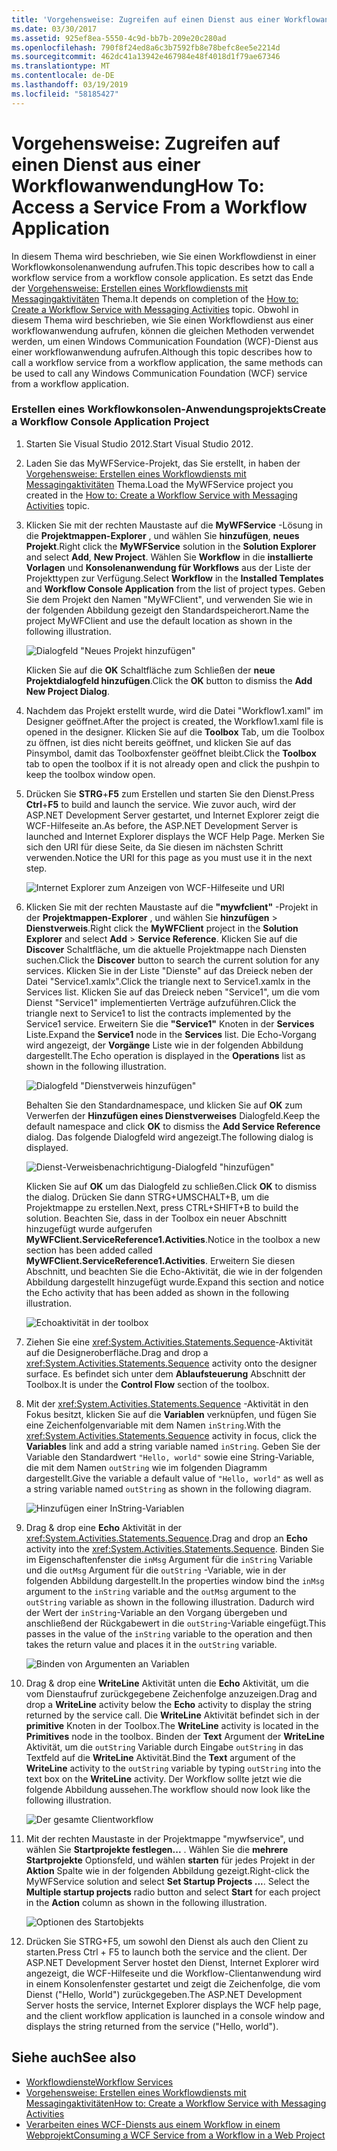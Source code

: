 ```yaml
---
title: 'Vorgehensweise: Zugreifen auf einen Dienst aus einer Workflowanwendung'
ms.date: 03/30/2017
ms.assetid: 925ef8ea-5550-4c9d-bb7b-209e20c280ad
ms.openlocfilehash: 790f8f24ed8a6c3b7592fb8e78befc8ee5e2214d
ms.sourcegitcommit: 462dc41a13942e467984e48f4018d1f79ae67346
ms.translationtype: MT
ms.contentlocale: de-DE
ms.lasthandoff: 03/19/2019
ms.locfileid: "58185427"
---
```

# <a name="how-to-access-a-service-from-a-workflow-application"></a><span data-ttu-id="19936-102">Vorgehensweise: Zugreifen auf einen Dienst aus einer Workflowanwendung</span><span class="sxs-lookup"><span data-stu-id="19936-102">How To: Access a Service From a Workflow Application</span></span>
<span data-ttu-id="19936-103">In diesem Thema wird beschrieben, wie Sie einen Workflowdienst in einer Workflowkonsolenanwendung aufrufen.</span><span class="sxs-lookup"><span data-stu-id="19936-103">This topic describes how to call a workflow service from a workflow console application.</span></span> <span data-ttu-id="19936-104">Es setzt das Ende der [Vorgehensweise: Erstellen eines Workflowdiensts mit Messagingaktivitäten](../../../../docs/framework/wcf/feature-details/how-to-create-a-workflow-service-with-messaging-activities.md) Thema.</span><span class="sxs-lookup"><span data-stu-id="19936-104">It depends on completion of the [How to: Create a Workflow Service with Messaging Activities](../../../../docs/framework/wcf/feature-details/how-to-create-a-workflow-service-with-messaging-activities.md) topic.</span></span> <span data-ttu-id="19936-105">Obwohl in diesem Thema wird beschrieben, wie Sie einen Workflowdienst aus einer workflowanwendung aufrufen, können die gleichen Methoden verwendet werden, um einen Windows Communication Foundation (WCF)-Dienst aus einer workflowanwendung aufrufen.</span><span class="sxs-lookup"><span data-stu-id="19936-105">Although this topic describes how to call a workflow service from a workflow application, the same methods can be used to call any Windows Communication Foundation (WCF) service from a workflow application.</span></span>

### <a name="create-a-workflow-console-application-project"></a><span data-ttu-id="19936-106">Erstellen eines Workflowkonsolen-Anwendungsprojekts</span><span class="sxs-lookup"><span data-stu-id="19936-106">Create a Workflow Console Application Project</span></span>

1.  <span data-ttu-id="19936-107">Starten Sie Visual Studio 2012.</span><span class="sxs-lookup"><span data-stu-id="19936-107">Start Visual Studio 2012.</span></span>

2.  <span data-ttu-id="19936-108">Laden Sie das MyWFService-Projekt, das Sie erstellt, in haben der [Vorgehensweise: Erstellen eines Workflowdiensts mit Messagingaktivitäten](../../../../docs/framework/wcf/feature-details/how-to-create-a-workflow-service-with-messaging-activities.md) Thema.</span><span class="sxs-lookup"><span data-stu-id="19936-108">Load the MyWFService project you created in the [How to: Create a Workflow Service with Messaging Activities](../../../../docs/framework/wcf/feature-details/how-to-create-a-workflow-service-with-messaging-activities.md) topic.</span></span>

3.  <span data-ttu-id="19936-109">Klicken Sie mit der rechten Maustaste auf die **MyWFService** -Lösung in die **Projektmappen-Explorer** , und wählen Sie **hinzufügen**, **neues Projekt**.</span><span class="sxs-lookup"><span data-stu-id="19936-109">Right click the **MyWFService** solution in the **Solution Explorer** and select **Add**, **New Project**.</span></span> <span data-ttu-id="19936-110">Wählen Sie **Workflow** in die **installierte Vorlagen** und **Konsolenanwendung für Workflows** aus der Liste der Projekttypen zur Verfügung.</span><span class="sxs-lookup"><span data-stu-id="19936-110">Select **Workflow** in the **Installed Templates** and **Workflow Console Application** from the list of project types.</span></span> <span data-ttu-id="19936-111">Geben Sie dem Projekt den Namen "MyWFClient", und verwenden Sie wie in der folgenden Abbildung gezeigt den Standardspeicherort.</span><span class="sxs-lookup"><span data-stu-id="19936-111">Name the project MyWFClient and use the default location as shown in the following illustration.</span></span>

     ![Dialogfeld "Neues Projekt hinzufügen"](./media/how-to-access-a-service-from-a-workflow-application/add-new-project-dialog.jpg)

     <span data-ttu-id="19936-113">Klicken Sie auf die **OK** Schaltfläche zum Schließen der **neue Projektdialogfeld hinzufügen**.</span><span class="sxs-lookup"><span data-stu-id="19936-113">Click the **OK** button to dismiss the **Add New Project Dialog**.</span></span>

4.  <span data-ttu-id="19936-114">Nachdem das Projekt erstellt wurde, wird die Datei "Workflow1.xaml" im Designer geöffnet.</span><span class="sxs-lookup"><span data-stu-id="19936-114">After the project is created, the Workflow1.xaml file is opened in the designer.</span></span> <span data-ttu-id="19936-115">Klicken Sie auf die **Toolbox** Tab, um die Toolbox zu öffnen, ist dies nicht bereits geöffnet, und klicken Sie auf das Pinsymbol, damit das Toolboxfenster geöffnet bleibt.</span><span class="sxs-lookup"><span data-stu-id="19936-115">Click the **Toolbox** tab to open the toolbox if it is not already open and click the pushpin to keep the toolbox window open.</span></span>

5.  <span data-ttu-id="19936-116">Drücken Sie **STRG**+**F5** zum Erstellen und starten Sie den Dienst.</span><span class="sxs-lookup"><span data-stu-id="19936-116">Press **Ctrl**+**F5** to build and launch the service.</span></span> <span data-ttu-id="19936-117">Wie zuvor auch, wird der ASP.NET Development Server gestartet, und Internet Explorer zeigt die WCF-Hilfeseite an.</span><span class="sxs-lookup"><span data-stu-id="19936-117">As before, the ASP.NET Development Server is launched and Internet Explorer displays the WCF Help Page.</span></span> <span data-ttu-id="19936-118">Merken Sie sich den URI für diese Seite, da Sie diesen im nächsten Schritt verwenden.</span><span class="sxs-lookup"><span data-stu-id="19936-118">Notice the URI for this page as you must use it in the next step.</span></span>

     ![Internet Explorer zum Anzeigen von WCF-Hilfeseite und URI](./media/how-to-access-a-service-from-a-workflow-application/ie-wcf-help-page-uri.jpg)

6.  <span data-ttu-id="19936-120">Klicken Sie mit der rechten Maustaste auf die **"mywfclient"** -Projekt in der **Projektmappen-Explorer** , und wählen Sie **hinzufügen** > **Dienstverweis**.</span><span class="sxs-lookup"><span data-stu-id="19936-120">Right click the **MyWFClient** project in the **Solution Explorer** and select **Add** > **Service Reference**.</span></span> <span data-ttu-id="19936-121">Klicken Sie auf die **Discover** Schaltfläche, um die aktuelle Projektmappe nach Diensten suchen.</span><span class="sxs-lookup"><span data-stu-id="19936-121">Click the **Discover** button to search the current solution for any services.</span></span> <span data-ttu-id="19936-122">Klicken Sie in der Liste "Dienste" auf das Dreieck neben der Datei "Service1.xamlx".</span><span class="sxs-lookup"><span data-stu-id="19936-122">Click the triangle next to Service1.xamlx in the Services list.</span></span> <span data-ttu-id="19936-123">Klicken Sie auf das Dreieck neben "Service1", um die vom Dienst "Service1" implementierten Verträge aufzuführen.</span><span class="sxs-lookup"><span data-stu-id="19936-123">Click the triangle next to Service1 to list the contracts implemented by the Service1 service.</span></span> <span data-ttu-id="19936-124">Erweitern Sie die **"Service1"** Knoten in der **Services** Liste.</span><span class="sxs-lookup"><span data-stu-id="19936-124">Expand the **Service1** node in the **Services** list.</span></span> <span data-ttu-id="19936-125">Die Echo-Vorgang wird angezeigt, der **Vorgänge** Liste wie in der folgenden Abbildung dargestellt.</span><span class="sxs-lookup"><span data-stu-id="19936-125">The Echo operation is displayed in the **Operations** list as shown in the following illustration.</span></span>

     ![Dialogfeld "Dienstverweis hinzufügen"](./media/how-to-access-a-service-from-a-workflow-application/add-service-reference.jpg)

     <span data-ttu-id="19936-127">Behalten Sie den Standardnamespace, und klicken Sie auf **OK** zum Verwerfen der **Hinzufügen eines Dienstverweises** Dialogfeld.</span><span class="sxs-lookup"><span data-stu-id="19936-127">Keep the default namespace and click **OK** to dismiss the **Add Service Reference** dialog.</span></span> <span data-ttu-id="19936-128">Das folgende Dialogfeld wird angezeigt.</span><span class="sxs-lookup"><span data-stu-id="19936-128">The following dialog is displayed.</span></span>

     ![Dienst-Verweisbenachrichtigung-Dialogfeld "hinzufügen"](./media/how-to-access-a-service-from-a-workflow-application/add-service-reference-dialog.jpg)

     <span data-ttu-id="19936-130">Klicken Sie auf **OK** um das Dialogfeld zu schließen.</span><span class="sxs-lookup"><span data-stu-id="19936-130">Click **OK** to dismiss the dialog.</span></span> <span data-ttu-id="19936-131">Drücken Sie dann STRG+UMSCHALT+B, um die Projektmappe zu erstellen.</span><span class="sxs-lookup"><span data-stu-id="19936-131">Next, press CTRL+SHIFT+B to build the solution.</span></span> <span data-ttu-id="19936-132">Beachten Sie, dass in der Toolbox ein neuer Abschnitt hinzugefügt wurde aufgerufen **MyWFClient.ServiceReference1.Activities**.</span><span class="sxs-lookup"><span data-stu-id="19936-132">Notice in the toolbox a new section has been added called **MyWFClient.ServiceReference1.Activities**.</span></span> <span data-ttu-id="19936-133">Erweitern Sie diesen Abschnitt, und beachten Sie die Echo-Aktivität, die wie in der folgenden Abbildung dargestellt hinzugefügt wurde.</span><span class="sxs-lookup"><span data-stu-id="19936-133">Expand this section and notice the Echo activity that has been added as shown in the following illustration.</span></span>

     ![Echoaktivität in der toolbox](./media/how-to-access-a-service-from-a-workflow-application/echo-activity-toolbox.jpg)

7.  <span data-ttu-id="19936-135">Ziehen Sie eine <xref:System.Activities.Statements.Sequence>-Aktivität auf die Designeroberfläche.</span><span class="sxs-lookup"><span data-stu-id="19936-135">Drag and drop a <xref:System.Activities.Statements.Sequence> activity onto the designer surface.</span></span> <span data-ttu-id="19936-136">Es befindet sich unter dem **Ablaufsteuerung** Abschnitt der Toolbox.</span><span class="sxs-lookup"><span data-stu-id="19936-136">It is under the **Control Flow** section of the toolbox.</span></span>

8.  <span data-ttu-id="19936-137">Mit der <xref:System.Activities.Statements.Sequence> -Aktivität in den Fokus besitzt, klicken Sie auf die **Variablen** verknüpfen, und fügen Sie eine Zeichenfolgenvariable mit dem Namen `inString`.</span><span class="sxs-lookup"><span data-stu-id="19936-137">With the <xref:System.Activities.Statements.Sequence> activity in focus, click the **Variables** link and add a string variable named `inString`.</span></span> <span data-ttu-id="19936-138">Geben Sie der Variable den Standardwert `"Hello, world"` sowie eine String-Variable, die mit dem Namen `outString` wie im folgenden Diagramm dargestellt.</span><span class="sxs-lookup"><span data-stu-id="19936-138">Give the variable a default value of `"Hello, world"` as well as a string variable named `outString` as shown in the following diagram.</span></span>

     ![Hinzufügen einer InString-Variablen](./media/how-to-access-a-service-from-a-workflow-application/add-instring-variable.jpg)

9. <span data-ttu-id="19936-140">Drag & drop eine **Echo** Aktivität in der <xref:System.Activities.Statements.Sequence>.</span><span class="sxs-lookup"><span data-stu-id="19936-140">Drag and drop an **Echo** activity into the <xref:System.Activities.Statements.Sequence>.</span></span> <span data-ttu-id="19936-141">Binden Sie im Eigenschaftenfenster die `inMsg` Argument für die `inString` Variable und die `outMsg` Argument für die `outString` -Variable, wie in der folgenden Abbildung dargestellt.</span><span class="sxs-lookup"><span data-stu-id="19936-141">In the properties window bind the `inMsg` argument to the `inString` variable and the `outMsg` argument to the `outString` variable as shown in the following illustration.</span></span> <span data-ttu-id="19936-142">Dadurch wird der Wert der `inString`-Variable an den Vorgang übergeben und anschließend der Rückgabewert in die `outString`-Variable eingefügt.</span><span class="sxs-lookup"><span data-stu-id="19936-142">This passes in the value of the `inString` variable to the operation and then takes the return value and places it in the `outString` variable.</span></span>

     ![Binden von Argumenten an Variablen](./media/how-to-access-a-service-from-a-workflow-application/bind-arguments-variables.jpg)

10. <span data-ttu-id="19936-144">Drag & drop eine **WriteLine** Aktivität unten die **Echo** Aktivität, um die vom Dienstaufruf zurückgegebene Zeichenfolge anzuzeigen.</span><span class="sxs-lookup"><span data-stu-id="19936-144">Drag and drop a **WriteLine** activity below the **Echo** activity to display the string returned by the service call.</span></span> <span data-ttu-id="19936-145">Die **WriteLine** Aktivität befindet sich in der **primitive** Knoten in der Toolbox.</span><span class="sxs-lookup"><span data-stu-id="19936-145">The **WriteLine** activity is located in the **Primitives** node in the toolbox.</span></span> <span data-ttu-id="19936-146">Binden der **Text** Argument der **WriteLine** Aktivität, um die `outString` Variable durch Eingabe `outString` in das Textfeld auf die **WriteLine** Aktivität.</span><span class="sxs-lookup"><span data-stu-id="19936-146">Bind the **Text** argument of the **WriteLine** activity to the `outString` variable by typing `outString` into the text box on the **WriteLine** activity.</span></span> <span data-ttu-id="19936-147">Der Workflow sollte jetzt wie die folgende Abbildung aussehen.</span><span class="sxs-lookup"><span data-stu-id="19936-147">The workflow should now look like the following illustration.</span></span>

     ![Der gesamte Clientworkflow](./media/how-to-access-a-service-from-a-workflow-application/complete-client-workflow.jpg)

11. <span data-ttu-id="19936-149">Mit der rechten Maustaste in der Projektmappe "mywfservice", und wählen Sie **Startprojekte festlegen...** . Wählen Sie die **mehrere Startprojekte** Optionsfeld, und wählen **starten** für jedes Projekt in der **Aktion** Spalte wie in der folgenden Abbildung gezeigt.</span><span class="sxs-lookup"><span data-stu-id="19936-149">Right-click the MyWFService solution and select **Set Startup Projects ...**. Select the **Multiple startup projects** radio button and select **Start** for each project in the **Action** column as shown in the following illustration.</span></span>

     ![Optionen des Startobjekts](./media/how-to-access-a-service-from-a-workflow-application/startup-project-options.jpg)

12. <span data-ttu-id="19936-151">Drücken Sie STRG+F5, um sowohl den Dienst als auch den Client zu starten.</span><span class="sxs-lookup"><span data-stu-id="19936-151">Press Ctrl + F5 to launch both the service and the client.</span></span> <span data-ttu-id="19936-152">Der ASP.NET Development Server hostet den Dienst, Internet Explorer wird angezeigt, die WCF-Hilfeseite und die Workflow-Clientanwendung wird in einem Konsolenfenster gestartet und zeigt die Zeichenfolge, die vom Dienst ("Hello, World") zurückgegeben.</span><span class="sxs-lookup"><span data-stu-id="19936-152">The ASP.NET Development Server hosts the service, Internet Explorer displays the WCF help page, and the client workflow application is launched in a console window and displays the string returned from the service ("Hello, world").</span></span>

## <a name="see-also"></a><span data-ttu-id="19936-153">Siehe auch</span><span class="sxs-lookup"><span data-stu-id="19936-153">See also</span></span>

- [<span data-ttu-id="19936-154">Workflowdienste</span><span class="sxs-lookup"><span data-stu-id="19936-154">Workflow Services</span></span>](../../../../docs/framework/wcf/feature-details/workflow-services.md)
- [<span data-ttu-id="19936-155">Vorgehensweise: Erstellen eines Workflowdiensts mit Messagingaktivitäten</span><span class="sxs-lookup"><span data-stu-id="19936-155">How to: Create a Workflow Service with Messaging Activities</span></span>](../../../../docs/framework/wcf/feature-details/how-to-create-a-workflow-service-with-messaging-activities.md)
- [<span data-ttu-id="19936-156">Verarbeiten eines WCF-Diensts aus einem Workflow in einem Webprojekt</span><span class="sxs-lookup"><span data-stu-id="19936-156">Consuming a WCF Service from a Workflow in a Web Project</span></span>](https://go.microsoft.com/fwlink/?LinkId=207725)
